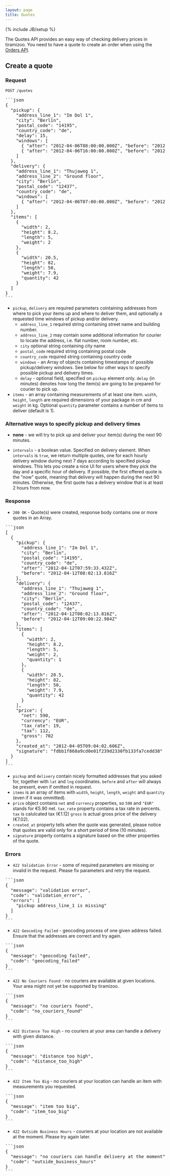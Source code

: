 ```yaml
---
layout: page
title: Quotes
---
```

{% include JB/setup %}

The Quotes API provides an easy way of checking delivery prices in
tiramizoo. You need to have a quote to create an order when using the
[Orders API](/orders.html).

Create a quote
------------

### Request

```
POST /quotes
```

<pre>
```json
{
  "pickup": {
    "address_line_1": "Im Dol 1",
    "city": "Berlin",
    "postal_code": "14195",
    "country_code": "de",
    "delay": 15,
    "windows": [
      { "after": "2012-04-06T08:00:00.000Z", "before": "2012-04-06T12:00:00.000Z" },
      { "after": "2012-04-06T16:00:00.000Z", "before": "2012-04-06T20:00:00.000Z" }
    ]
  },
  "delivery": {
    "address_line_1": "Thujaweg 1",
    "address_line_2": "Ground floor",
    "city": "Berlin",
    "postal_code": "12437",
    "country_code": "de",
    "windows": [
      { "after": "2012-04-06T07:00:00.000Z", "before": "2012-04-06T19:00:00.000Z" }
    ]
  },
  "items": [
    {
      "width": 2,
      "height": 8.2,
      "length": 5,
      "weight": 2
    },
    {
      "width": 20.5,
      "height": 82,
      "length": 50,
      "weight": 7.9,
      "quantity": 42
    }
  ]
}
```
</pre>

* `pickup`, `delivery` are required parameters cointaining addresses
   from where to pick your items up and where to deliver them, and
   optionally a requested time windows of pickup and/or delivery.
  * `address_line_1` required string containing street name and
    building number.
  * `address_line_2` may contain some additional information for
    courier to locate the address, i.e. flat number, room number, etc.
  * `city` optional string containing city name
  * `postal_code` required string containing postal code
  * `country_code` required string containing country code
  * `windows` - an Array of objects containing timestamps of possible
    pickup/delivery windows. See below for other ways to specify
    possible pickup and delivery times.
  * `delay` - optional field, specified on `pickup` element
    only. `delay` (in minutes) denotes how long the item(s) are going
    to be prepared for courier to pick up.
* `items` - an array containing measurements of at least one item.
  `width`, `height`, `length` are required dimensions of your package
  in cm and `weight` in kg. Optional `quantity` parameter contains a
  number of items to deliver (default is 1).

### Alternative ways to specify pickup and delivery times

* **none** - we will try to pick up and deliver your item(s) during the next
    90 minutes.

* `intervals` - a boolean value. Specified on delivery element.
  When `intervals` is `true`, we return multiple quotes, one for
  each hourly delivery window during next 7 days according to
  specified pickup windows. This lets you create a nice UI for users
  where they pick the day and a specific hour of delivery. If possible,
  the first offered quote is the "now" quote, meaning that delivery
  will happen during the next 90 minutes. Otherwise, the first quote
  has a delivery window that is at least 2 hours from now.

### Response

* `200 OK` - Quote(s) were created, response body contains one or more
  quotes in an Array.

<pre>
```json
[
  {
    "pickup": {
      "address_line_1": "Im Dol 1",
      "city": "Berlin",
      "postal_code": "14195",
      "country_code": "de",
      "after": "2012-04-12T07:59:33.432Z",
      "before": "2012-04-12T08:02:13.816Z"
    },
    "delivery": {
      "address_line_1": "Thujaweg 1",
      "address_line_2": "Ground floor",
      "city": "Berlin",
      "postal_code": "12437",
      "country_code": "de",
      "after": "2012-04-12T08:02:13.816Z",
      "before": "2012-04-12T09:00:22.984Z"
    },
    "items": [
      {
        "width": 2,
        "height": 8.2,
        "length": 5,
        "weight": 2,
        "quantity": 1
      },
      {
        "width": 20.5,
        "height": 82,
        "length": 50,
        "weight": 7.9,
        "quantity": 42
      }
    ],
    "price": {
      "net": 590,
      "currency": "EUR",
      "tax_rate": 19,
      "tax": 112,
      "gross": 702
    },
    "created_at": "2012-04-05T09:04:02.606Z",
    "signature": "fdbb1f868a9cd0e01f239d2330fb133fa7cedd38"
  }
]
```
</pre>

* `pickup` and `delivery` contain nicely formatted addresses that you
  asked for, together with `lat` and `lng` coordinates. `before` and
  `after` will always be present, even if omitted in request.
* `items` is an array of items with `width`, `height`, `length`,
  `weight` and `quantity` (even if it was ommitted).
* `price` object contains `net` and `currency` properties, so `590`
  and `"EUR"` stands for €5.90 net. `tax_rate` property contains a tax
  rate in percents. `tax` is calulcated tax (€1.12) `gross` is actual
  gross price of the delivery (€7.02).
* `created_at` property tells when the quote was generated, please
  notice that quotes are valid only for a short period of time (10
  minutes).
* `signature` property contains a signature based on the other
  properties of the quote.

### Errors

* `422 Validation Error` - some of required parameters are missing or
  invalid in the request. Please fix parameters and retry the request.

<pre>
```json
{
  "message": "validation error",
  "code": "validation_error",
  "errors": [
    "pickup address_line_1 is missing"
  ]
}
```
</pre>

* `422 Geocoding Failed` - geocoding process of one given address
  failed. Ensure that the addresses are correct and try again.

<pre>
```json
{
  "message": "geocoding failed",
  "code": "geocoding_failed"
}
```
</pre>

* `422 No Couriers Found` - no couriers are available at given
  locations. Your area might not yet be supported by tiramizoo.

<pre>
```json
{
  "message": "no couriers found",
  "code": "no_couriers_found"
}
```
</pre>

* `422 Distance Too High` - no couriers at your area can handle a
  delivery with given distance.

<pre>
```json
{
  "message": "distance too high",
  "code": "distance_too_high"
}
```
</pre>

* `422 Item Too Big` - no couriers at your location can handle an item
  with measurements you requested.

<pre>
```json
{
  "message": "item too big",
  "code": "item_too_big"
}
```
</pre>

* `422 Outside Business Hours` - couriers at your location are not
  available at the moment. Please try again later.

<pre>
```json
{
  "message": "no couriers can handle delivery at the moment",
  "code": "outside_business_hours"
}
```
</pre>
